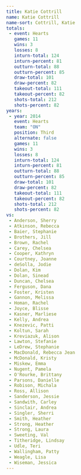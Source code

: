 ```yaml
---
title: Katie Cottrill
name: Katie Cottrill
name-sort: Cottrill, Katie
totals:
 - event: Hearts
   games: 11
   wins: 3
   losses: 8
   inturn-total: 124
   inturn-percent: 81
   outturn-total: 88
   outturn-percent: 85
   draw-total: 101
   draw-percent: 82
   takeout-total: 111
   takeout-percent: 82
   shots-total: 212
   shots-percent: 82
years:
 - year: 2014
   event: Hearts
   team: "ON"
   position: Third
   alternate: false
   games: 11
   wins: 3
   losses: 8
   inturn-total: 124
   inturn-percent: 81
   outturn-total: 88
   outturn-percent: 85
   draw-total: 101
   draw-percent: 82
   takeout-total: 111
   takeout-percent: 82
   shots-total: 212
   shots-percent: 82
vs:
 - Anderson, Sherry
 - Atkinson, Rebecca
 - Baier, Stephanie
 - Brothers, Jill
 - Brown, Rachel
 - Carey, Chelsea
 - Cooper, Kathryn
 - Courtney, Joanne
 - deSolla, Jodie
 - Dolan, Kim
 - Dolan, Sinead
 - Duncan, Chelsea
 - Ferguson, Dana
 - Foster, Kristen
 - Gannon, Melissa
 - Homan, Rachel
 - Joyce, Blisse
 - Kasner, Marliese
 - Kelly, Andrea
 - Knezevic, Patti
 - Koltun, Sarah
 - Kreviazuk, Alison
 - Lawton, Stefanie
 - LeDrew, Stephanie
 - MacDonald, Rebecca Jean
 - McDonald, Kristy
 - Miskew, Emma
 - Nugent, Pamela
 - O'Rourke, Brittany
 - Parsons, Danielle
 - Robison, Michala
 - Ross, Allison
 - Sanderson, Jessie
 - Sandwith, Carley
 - Sinclair, Andrea
 - Singler, Sherri
 - Smith, Heather
 - Strong, Heather
 - Strong, Laura
 - Sweeting, Val
 - Titheridge, Lindsay
 - Udle, Teri
 - Wallingham, Patty
 - Weagle, Lisa
 - Wiseman, Jessica
---
```

